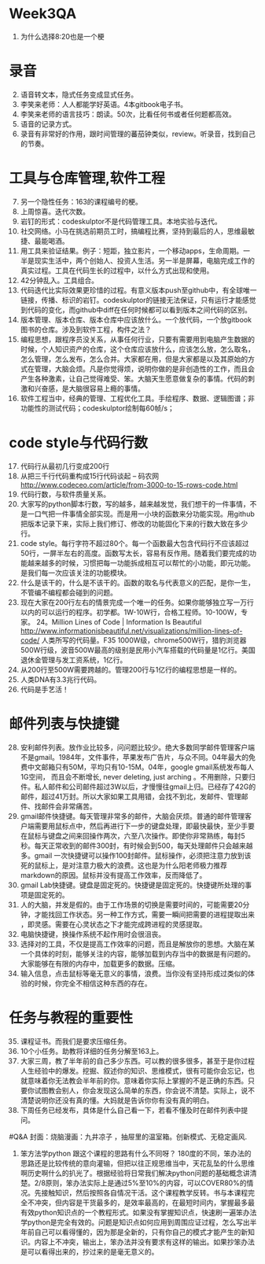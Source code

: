 ﻿# Week3QA

1. 为什么选择8:20也是一个梗

# 录音
2. 语音转文本，隐式任务变成显式任务。
3. 李笑来老师：人人都能学好英语。4本gitbook电子书。
4. 李笑来老师的语言技巧：朗读。50次，比看任何书或者任何题都高效。
5. 语音的记录方式。
6. 录音有非常好的作用，跟时间管理的蕃茄钟类似，review。听录音，找到自己的节奏。

# 工具与仓库管理,软件工程
7. 另一个隐性任务：163的课程编号的梗。
8. 上周惊喜。迭代次数。
9. 岩钉的形式：codeskulptor不是代码管理工具。本地实验与迭代。
10. 社交网络。小马在挑选前期员工时，搞编程比赛，坚持到最后的人，思维最敏捷、最能喝酒。
11. 用工具来验证结果。例子：短距，独立影片，一个移动apps，生命周期。一半是现实生活中，两个创始人、投资人生活。另一半是屏幕，电脑完成工作的真实过程。工具在代码生长的过程中，以什么方式出现和使用。
12. 42分钟乱入。工具组合。
13. 代码迭代比实际效果更珍惜的过程。有意义版本push至github中，有全球唯一链接，传播、标识的岩钉。codeskulptor的链接无法保证，只有运行才能感觉到代码的变化，而github中diff在任何时候都可以看到版本之间代码的区别。
14. 版本管理、版本仓库、版本仓库中应该放什么。一个放代码，一个放gitbook图书的仓库。涉及到软件工程，构件之法？
15. 编程思想，跟程序员没关系，从事任何行业，只要有需要用到电脑产生数据的时候，个人知识资产的仓库，这个仓库应该放什么，应该怎么放，怎么取名，怎么管理，怎么发布，怎么合并。大家都在用，但是大家都是以及其原始的方式在管理，大脑会烦。凡是你觉得烦，说明你做的是非创造性的工作，而且会产生各种激素，让自己觉得难受、笨。大脑天生愿意做复杂的事情。代码的刺激和兴奋感，是大脑很容易上瘾的事情。
16. 软件工程当中，经典的管理、工程优化工具。手绘程序、数据、逻辑图谱；非功能性的测试代码；codeskulptor绘制每60帧/s；

# code style与代码行数
17. 代码行从最初几行变成200行
18. 从把三千行代码重构成15行代码谈起 – 码农网 
    http://www.codeceo.com/article/from-3000-to-15-rows-code.html
19. 代码行数，与软件质量关系。
20. 大家写的python脚本行数，写的越多，越来越发觉，我们想干的一件事情，不是一口气把一件事情全部实现。而是用一小块的函数来分功能实现。用github把版本记录下来，实际上我们修订、修改的功能固化下来的行数大致在多少行。
21. code style。每行字符不超过80个。每一个函数最大包含代码行不应该超过50行，一屏半左右的高度。函数写太长，容易有反作用。随着我们要完成的功能越来越多的时候，习惯把每一功能拆成相互可以帮忙的小功能，即元功能。是我们每一次应该关注的功能模块。
22. 什么是该干的，什么是不该干的。函数的取名与代表意义的匹配，是你一生，不管编不编程都会碰到的问题。
23. 现在大家在200行左右的情景完成一个唯一的任务。如果你能够独立写一万行以内的可以运行的程序。初学都。1W-10W行，合格工程师。10-100W，专家。
24。Million Lines of Code | Information Is Beautiful
http://www.informationisbeautiful.net/visualizations/million-lines-of-code/
人类所写的代码量。F35 1000W级，chrome500W行，猎豹浏览器500W行级，波音500W最高的级别是民用小汽车搭载的代码量是1亿行。美国退休金管理与发工资系统，1亿行。
25. 从200行至500W需要跨越的。管理200行与1亿行的编程思想是一样的。
26. 人类DNA有3.3兆行代码。
27. 代码是手艺活！

# 邮件列表与快捷键
28. 安利邮件列表。放作业比较多，问问题比较少。绝大多数同学邮件管理客户端不是gmail。1984年，文件事件，苹果发布广告片，与众不同。04年最大的免费中文邮箱只有50M，平均只有10-15M。04年，google gmail系统发布每人1G空间， 而且会不断增长, never deleting, just arching 。不用删除，只要归件。私人邮件和公司邮件超过3W以后，才慢慢往gmail上归。已经存了42G的邮件，超过41万封。所以大家如果工具用错，会找不到北，发邮件、管理邮件、找邮件会非常痛苦。
29. gmail邮件快捷键。每天管理非常多的邮件，大脑会厌烦。普通的邮件管理客户端需要用鼠标点中，然后再进行下一步的键盘处理，即最快最快，至少手要在鼠标与键盘之间来回操作两次，六至八次操作。即使你非常熟练，每封5秒。每天正常收到的邮件300封，有时候会到500，每天处理邮件只会越来越多。gmail 一次快捷键可以操作100封邮件。鼠标操作，必须把注意力放到该死的鼠标上，是对注意力极大的浪费。这也是为什么阳老师极力推荐markdown的原因。鼠标并没有提高工作效率，反而降低了。
30. gmail Lab快捷键。键盘是固定死的。快捷键是固定死的。快捷键所处理的事项是固定死的。
31. 人的大脑，并发是假的。由于工作场景的切换是需要时间的，可能需要20分钟，才能找回工作状态。另一种工作方式，需要一瞬间把需要的进程提取出来 ，即灵感。需要在心灵状态之下才能完成跨进程的灵感提取。
32. 电脑快捷键，换操作系统不起作用时会很沮丧。
33. 选择对的工具，不仅是提高工作效率的问题，而且是解放你的思想。大脑在某一个具体的时刻，能够关注的内容，能够加载到内存当中的数据是有问题的。大家能够在有限的内存中，加载更多的数据。压缩。
34. 输入信息，点击鼠标等毫无意义的事情，浪费。当你没有坚持形成过类似的体验的时候，你完全不相信这种东西的存在。

# 任务与教程的重要性
35. 课程证书。而我们是要求压缩任务。
36. 10个小任务。助教将详细的任务分解至163上。
37. 大家三周，教了半年前的自己多少东西。可以教的很多很多，甚至于是你过程人生经验中的爆发。挖掘、叙述你的知识、思维模式，很有可能你会忘记，也就意味着你无法教会半年前的你。意味着你实际上掌握的不是正确的东西。只要你试图教会别人，你会发现这么简单的东西，你会说不清楚。实际上，说不清楚说明你还没有真的懂。大妈就是告诉你你有没有真的明白。
38. 下周任务已经发布，具体是什么自己看一下，若看不懂及时在邮件列表中提问。

#Q&A
封面：烧脑漫画：九井凉子 ，抽屉里的温室箱。创新模式、无稳定画风.

1. 笨方法学python 跟这个课程的思路有什么不同呀？
180度的不同，笨办法的思路还是比较传统的意向灌输，但把以往正规思维当中，天花乱坠的什么思维啊历史啊什么的扒光了。根据经验将日常我们解决python问题的基础概念讲清楚。2/8原则，笨办法实际上是通过5%至10%的内容，可以COVER80%的情况。先接触知识，然后按照各自情况干活。这个课程教学反转。书与本课程完全不冲突，但内容是干货最多的，是效率最高的，在最短时间内，掌握最多最有效python知识点的一个教程形式。如果没有掌握知识点，快速刷一遍笨办法学python是完全有效的。问题是知识点如何应用到周围应证过程，怎么写出半年前自己可以看得懂的，因为那是全新的，只有你自己的模式才能产生的新知识。内容上不冲突，输出上，笨办法并没有要求有这样的输出。如果抄笨办法是可以看得出来的，抄过来的是毫无意义的。

